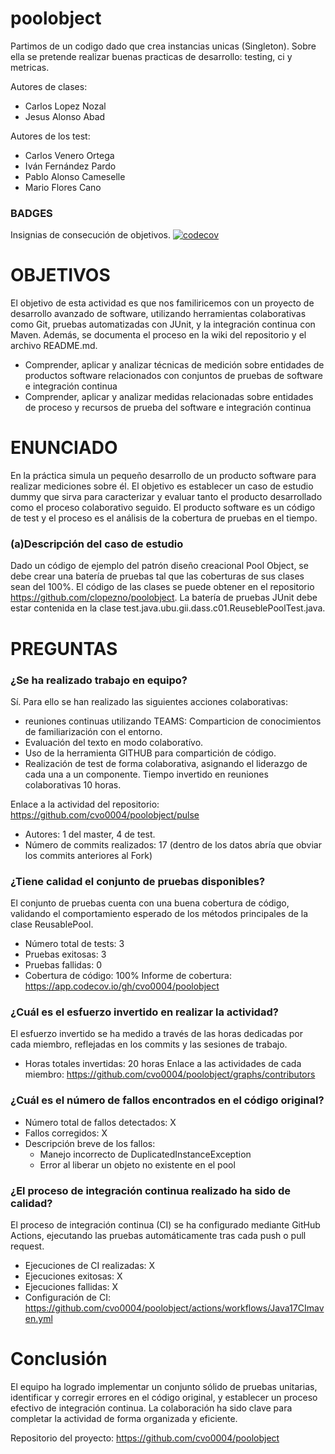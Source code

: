 poolobject
==========
Partimos de un codigo dado que crea instancias unicas (Singleton). 
Sobre ella se pretende realizar buenas practicas de desarrollo: testing, ci y metricas. 


Autores de clases:

- Carlos Lopez Nozal
- Jesus Alonso Abad

Autores de los test:
- Carlos Venero Ortega
- Iván Fernández Pardo
- Pablo Alonso Cameselle
- Mario Flores Cano

### BADGES 
Insignias de consecución de objetivos.
[![codecov](https://codecov.io/gh/cvo0004/poolobject/branch/master/graph/badge.svg?token=8GAMWS6JRQ)](https://codecov.io/gh/cvo0004/poolobject)

# **OBJETIVOS**
El objetivo de esta actividad es que nos familiricemos con un proyecto de desarrollo avanzado de software, utilizando herramientas colaborativas como Git, pruebas automatizadas con JUnit, y la integración continua con Maven. Además, se documenta el proceso en la wiki del repositorio y el archivo README.md.
- Comprender, aplicar y analizar técnicas de medición sobre entidades de productos software relacionados con conjuntos de pruebas de software e integración continua
- Comprender, aplicar y analizar medidas relacionadas sobre entidades de proceso y recursos de prueba del software e integración continua

# **ENUNCIADO**

En la práctica simula un pequeño desarrollo de un producto software para realizar mediciones sobre él. El objetivo es establecer un caso de estudio dummy que sirva para caracterizar y evaluar tanto el producto desarrollado como el proceso colaborativo seguido. El producto software es un código de test y el proceso es el análisis de la cobertura de pruebas en el tiempo.
### (a)Descripción del caso de estudio
Dado un código de ejemplo del patrón diseño creacional Pool Object, se debe crear una batería de pruebas tal que las coberturas de sus clases sean del 100%. El código de las clases se puede obtener en el repositorio https://github.com/clopezno/poolobject. La batería de pruebas JUnit debe estar contenida en la clase test.java.ubu.gii.dass.c01.ReuseblePoolTest.java.

# **PREGUNTAS**

### ¿Se ha realizado trabajo en equipo?
Sí. Para ello se han realizado las siguientes acciones colaborativas:
 - reuniones continuas utilizando TEAMS: Comparticion de conocimientos de familiarización con el entorno. 
 - Evaluación del texto en modo colaboratívo. 
 - Uso de la herramienta GITHUB para compartición de código. 
 - Realización de test de forma colaborativa, asignando el liderazgo de cada una a un componente.
Tiempo invertido en reuniones colaborativas 10 horas. 

Enlace a la actividad del repositorio: https://github.com/cvo0004/poolobject/pulse 
 - Autores: 1 del master, 4 de test. 
 - Número de commits realizados: 17 
(dentro de los datos abría que obviar los commits anteriores al Fork)
### ¿Tiene calidad el conjunto de pruebas disponibles?
El conjunto de pruebas cuenta con una buena cobertura de código, validando el comportamiento esperado de los métodos principales de la clase ReusablePool.
- Número total de tests: 3
- Pruebas exitosas: 3
- Pruebas fallidas: 0
- Cobertura de código: 100%
Informe de cobertura: https://app.codecov.io/gh/cvo0004/poolobject

### ¿Cuál es el esfuerzo invertido en realizar la actividad?
El esfuerzo invertido se ha medido a través de las horas dedicadas por cada miembro, reflejadas en los commits y las sesiones de trabajo.

- Horas totales invertidas: 20 horas
Enlace a las actividades de cada miembro: https://github.com/cvo0004/poolobject/graphs/contributors 

### ¿Cuál es el número de fallos encontrados en el código original?
- Número total de fallos detectados: X
- Fallos corregidos: X
- Descripción breve de los fallos:
  - Manejo incorrecto de DuplicatedInstanceException
  - Error al liberar un objeto no existente en el pool
 
### ¿El proceso de integración continua realizado ha sido de calidad?
El proceso de integración continua (CI) se ha configurado mediante GitHub Actions, ejecutando las pruebas automáticamente tras cada push o pull request.
- Ejecuciones de CI realizadas: X
- Ejecuciones exitosas: X
- Ejecuciones fallidas: X
- Configuración de CI: https://github.com/cvo0004/poolobject/actions/workflows/Java17CImaven.yml 

# Conclusión
El equipo ha logrado implementar un conjunto sólido de pruebas unitarias, identificar y corregir errores en el código original, y establecer un proceso efectivo de integración continua. La colaboración ha sido clave para completar la actividad de forma organizada y eficiente.

Repositorio del proyecto: https://github.com/cvo0004/poolobject 
